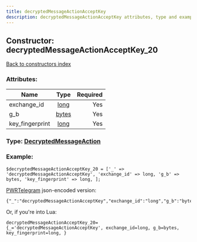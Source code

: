 ```yaml
---
title: decryptedMessageActionAcceptKey
description: decryptedMessageActionAcceptKey attributes, type and example
---
```

## Constructor: decryptedMessageActionAcceptKey\_20  
[Back to constructors index](index.md)



### Attributes:

| Name     |    Type       | Required |
|----------|:-------------:|---------:|
|exchange\_id|[long](../types/long.md) | Yes|
|g\_b|[bytes](../types/bytes.md) | Yes|
|key\_fingerprint|[long](../types/long.md) | Yes|



### Type: [DecryptedMessageAction](../types/DecryptedMessageAction.md)


### Example:

```
$decryptedMessageActionAcceptKey_20 = ['_' => 'decryptedMessageActionAcceptKey', 'exchange_id' => long, 'g_b' => bytes, 'key_fingerprint' => long, ];
```  

[PWRTelegram](https://pwrtelegram.xyz) json-encoded version:

```
{"_":"decryptedMessageActionAcceptKey","exchange_id":"long","g_b":"bytes","key_fingerprint":"long"}
```


Or, if you're into Lua:  


```
decryptedMessageActionAcceptKey_20={_='decryptedMessageActionAcceptKey', exchange_id=long, g_b=bytes, key_fingerprint=long, }

```


